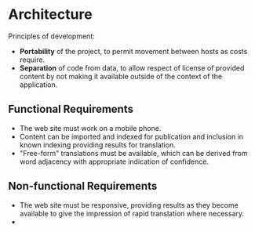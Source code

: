 ﻿# Architecture

Principles of development:

* **Portability** of the project, to permit movement between hosts as costs require.
* **Separation** of code from data, to allow respect of license of provided content by not making it available outside of the context of the application.

## Functional Requirements

* The web site must work on a mobile phone.
* Content can be imported and indexed for publication and inclusion in known indexing providing results for translation.
* "Free-form" translations must be available, which can be derived from word adjacency with appropriate indication of confidence.

## Non-functional Requirements

* The web site must be responsive, providing results as they become available to give the impression of rapid translation where necessary.
* 